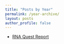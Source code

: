 ```yaml
---
title: "Posts by Year"
permalink: /year-archive/
layout: posts
author_profile: false
---
```


- [RNA Quest Report](/rna-quest-report/)
